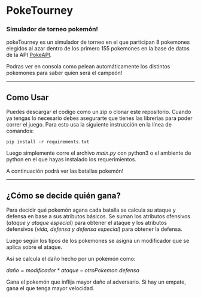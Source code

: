 # PokeTourney

### Simulador de torneo pokemón!


pokeTourney es un simulador de torneo en el que participan 8 pokemones elegidos al azar dentro de los
primero 155 pokemones en la base de datos de la API [PokeAPI](https://pokeapi.co/).

Podras ver en consola como pelean automáticamente los distintos pokemones para saber quien será el campeón!

---
## Como Usar
Puedes descargar el codigo como un zip o clonar este repositorio. Cuando ya tengas lo necesario debes asegurarte que tienes las librerias para poder correr el juego. Para esto usa la siguiente instrucción en la línea de comandos:

`pip install -r requirements.txt`

Luego simplemente corre el archivo *main.py* con python3 o el ambiente de python en el que hayas instalado los requerimientos. 

A continuación podrá ver las batallas pokemón!

---

## ¿Cómo se decide quién gana?
Para decidir qué pokemón agana cada batalla se calcula su ataque y defensa en base a sus atributos básicos. Se suman los atributos ofensivos (*ataque y ataque especial*) para obtener el ataque y los atributos defensivos (*vida, defensa y defensa especial*) para obtener la defensa.

Luego según los tipos de los pokemones se asigna un modificador que se aplica sobre el ataque.

Así se calcula el daño hecho por un pokemón como:

$daño = modificador * ataque - otroPokemon.defensa$

Gana el pokemón que inflija mayor daño al adversario. Si hay un empate, gana el que tenga mayor velocidad. 